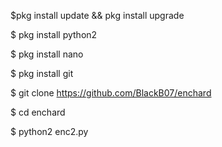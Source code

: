 $pkg install update && pkg install upgrade

$ pkg install python2

$ pkg install nano

$ pkg install git

$ git clone https://github.com/BlackB07/enchard

$ cd enchard

$ python2 enc2.py
